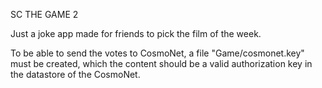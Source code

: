 SC THE GAME 2

Just a joke app made for friends to pick the film of the week.

To be able to send the votes to CosmoNet, a file "Game/cosmonet.key" must be created, which the content should be a valid authorization key in the datastore of the CosmoNet.